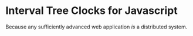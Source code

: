 Interval Tree Clocks for Javascript
===================================

Because any sufficiently advanced web application *is* a distributed
system.

